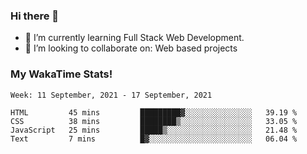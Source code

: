 ### Hi there 👋

- 🌱 I’m currently learning Full Stack Web Development.
- 👯 I’m looking to collaborate on: Web based projects


### My WakaTime Stats!

<!--START_SECTION:waka-->
```text
Week: 11 September, 2021 - 17 September, 2021

HTML         45 mins         █████████▓░░░░░░░░░░░░░░░   39.19 % 
CSS          38 mins         ████████▒░░░░░░░░░░░░░░░░   33.05 % 
JavaScript   25 mins         █████▒░░░░░░░░░░░░░░░░░░░   21.48 % 
Text         7 mins          █▓░░░░░░░░░░░░░░░░░░░░░░░   06.04 % 
```
<!--END_SECTION:waka-->
